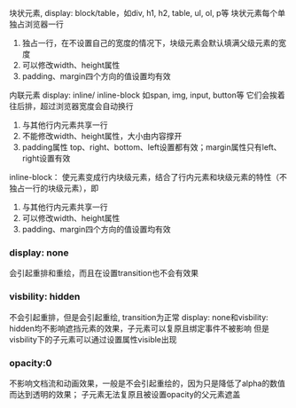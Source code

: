 块状元素, display: block/table，如div, h1, h2, table, ul, ol, p等
块状元素每个单独占浏览器一行

1. 独占一行，在不设置自己的宽度的情况下，块级元素会默认填满父级元素的宽度
2. 可以修改width、height属性
3. padding、margin四个方向的值设置均有效

内联元素 display: inline/ inline-block 如span, img, input, button等
它们会挨着往后排，超过浏览器宽度会自动换行
1. 与其他行内元素共享一行
2. 不能修改width、height属性，大小由内容撑开
3. padding属性 top、right、bottom、left设置都有效；margin属性只有left、right设置有效

inline-block： 使元素变成行内块级元素，结合了行内元素和块级元素的特性（不独占一行的块级元素），即

1. 与其他行内元素共享一行
2. 可以修改width、height属性
3. padding、margin四个方向的值设置均有效

### display: none
会引起重排和重绘，而且在设置transition也不会有效果
### visbility: hidden
不会引起重排，但是会引起重绘, transition为正常
display: none和visbility: hidden均不影响遮挡元素的效果，子元素可以复原且绑定事件不被影响
但是visbility下的子元素可以通过设置属性visible出现
### opacity:0 
不影响文档流和动画效果，一般是不会引起重绘的，因为只是降低了alpha的数值而达到透明的效果；
子元素无法复原且被设置opacity的父元素遮盖
